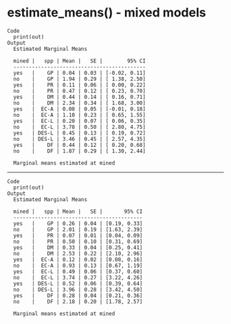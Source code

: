 # estimate_means() - mixed models

    Code
      print(out)
    Output
      Estimated Marginal Means
      
      mined |   spp | Mean |   SE |        95% CI
      -------------------------------------------
      yes   |    GP | 0.04 | 0.03 | [-0.02, 0.11]
      no    |    GP | 1.94 | 0.29 | [ 1.38, 2.50]
      yes   |    PR | 0.11 | 0.06 | [ 0.00, 0.22]
      no    |    PR | 0.47 | 0.12 | [ 0.23, 0.70]
      yes   |    DM | 0.44 | 0.14 | [ 0.16, 0.71]
      no    |    DM | 2.34 | 0.34 | [ 1.68, 3.00]
      yes   |  EC-A | 0.08 | 0.05 | [-0.01, 0.18]
      no    |  EC-A | 1.10 | 0.23 | [ 0.65, 1.55]
      yes   |  EC-L | 0.20 | 0.07 | [ 0.06, 0.35]
      no    |  EC-L | 3.78 | 0.50 | [ 2.80, 4.75]
      yes   | DES-L | 0.45 | 0.13 | [ 0.19, 0.72]
      no    | DES-L | 3.46 | 0.45 | [ 2.57, 4.35]
      yes   |    DF | 0.44 | 0.12 | [ 0.20, 0.68]
      no    |    DF | 1.87 | 0.29 | [ 1.30, 2.44]
      
      Marginal means estimated at mined

---

    Code
      print(out)
    Output
      Estimated Marginal Means
      
      mined |   spp | Mean |   SE |       95% CI
      ------------------------------------------
      yes   |    GP | 0.26 | 0.04 | [0.19, 0.33]
      no    |    GP | 2.01 | 0.19 | [1.63, 2.39]
      yes   |    PR | 0.07 | 0.01 | [0.04, 0.09]
      no    |    PR | 0.50 | 0.10 | [0.31, 0.69]
      yes   |    DM | 0.33 | 0.04 | [0.25, 0.41]
      no    |    DM | 2.53 | 0.22 | [2.10, 2.96]
      yes   |  EC-A | 0.12 | 0.02 | [0.08, 0.16]
      no    |  EC-A | 0.93 | 0.13 | [0.67, 1.19]
      yes   |  EC-L | 0.49 | 0.06 | [0.37, 0.60]
      no    |  EC-L | 3.74 | 0.27 | [3.22, 4.26]
      yes   | DES-L | 0.52 | 0.06 | [0.39, 0.64]
      no    | DES-L | 3.96 | 0.28 | [3.42, 4.50]
      yes   |    DF | 0.28 | 0.04 | [0.21, 0.36]
      no    |    DF | 2.18 | 0.20 | [1.78, 2.57]
      
      Marginal means estimated at mined

